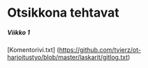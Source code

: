 # Otsikkona tehtavat

##### _**Viikko 1**_
[Komentorivi.txt] (https://github.com/tvierz/ot-harjoitustyo/blob/master/laskarit/gitlog.txt)
